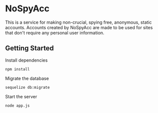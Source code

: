 # NoSpyAcc
This is a service for making non-crucial, spying free, anonymous, static accounts.
Accounts created by NoSpyAcc are made to be used for sites that don't require any personal user information.

## Getting Started

Install dependencies

```npm install```

Migrate the database

```sequelize db:migrate```

Start the server

```node app.js```
